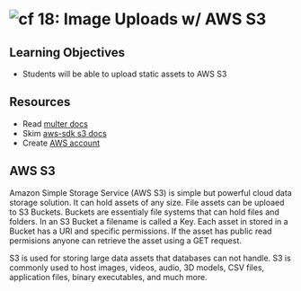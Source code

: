 ![cf](http://i.imgur.com/7v5ASc8.png) 18: Image Uploads w/ AWS S3
===

## Learning Objectives
* Students will be able to upload static assets to AWS S3

## Resources
* Read [multer docs](https://github.com/expressjs/multer)
* Skim [aws-sdk s3 docs](http://docs.aws.amazon.com/AWSJavaScriptSDK/latest/AWS/S3.html)
* Create [AWS account](https://aws.amazon.com/)

## AWS S3
Amazon Simple Storage Service (AWS S3) is simple but powerful cloud data storage solution. It can hold assets of any size. File assets can be uploaed to S3 Buckets. Buckets are essentialy file systems that can hold files and folders. In an S3 Bucket a filename is called a Key. Each asset in stored in a Bucket has a URI and specific permissions. If the asset has public read permisions anyone can retrieve the asset using a GET request. 

S3 is used for storing large data assets that databases can not handle. S3 is commonly used to host images, videos, audio, 3D models, CSV files, application files, binary executables, and much more. 
